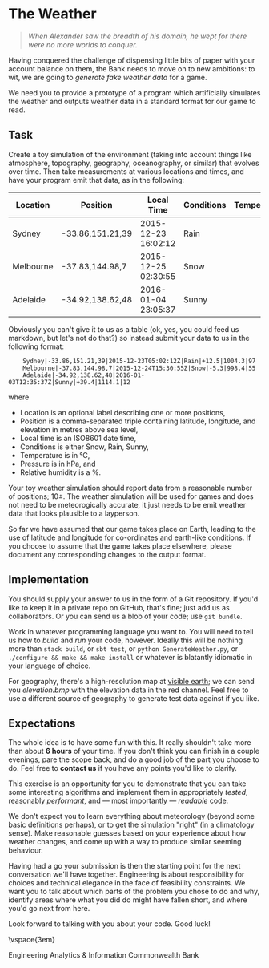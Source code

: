 The Weather
===========

> _When Alexander saw the breadth of his domain, he wept
> for there were no more worlds to conquer._

Having conquered the challenge of dispensing little bits of paper with your
account balance on them, the Bank needs to move on to new ambitions: to wit, we
are going to _generate fake weather data_ for a game.

We need you to provide a prototype of a program which artificially simulates
the weather and outputs weather data in a standard format for our game to read.

Task
----

Create a toy simulation of the environment (taking into account things like
atmosphere, topography, geography, oceanography, or similar) that evolves over
time. Then take measurements at various locations and times, and have your
program emit that data, as in the following:

Location  | Position         | Local Time          | Conditions | Temperature | Pressure | Humidity
--------- | ---------------- | ------------------- | ---------- | -----------:| --------:| --------:
Sydney    | -33.86,151.21,39 | 2015-12-23 16:02:12 | Rain       |       +12.5 |   1010.3 | 97
Melbourne | -37.83,144.98,7  | 2015-12-25 02:30:55 | Snow       |        -5.3 |    998.4 | 55
Adelaide  | -34.92,138.62,48 | 2016-01-04 23:05:37 | Sunny      |       +39.4 |   1114.1 | 12

Obviously you can't give it to us as a table (ok, yes, you could feed us
markdown, but let's not do that?) so instead submit your data to us in the
following format:

```text
    Sydney|-33.86,151.21,39|2015-12-23T05:02:12Z|Rain|+12.5|1004.3|97
    Melbourne|-37.83,144.98,7|2015-12-24T15:30:55Z|Snow|-5.3|998.4|55
    Adelaide|-34.92,138.62,48|2016-01-03T12:35:37Z|Sunny|+39.4|1114.1|12
```

where

 - Location is an optional label describing one or more positions,
 - Position is a comma-separated triple containing latitude, longitude, and
   elevation in metres above sea level,
 - Local time is an ISO8601 date time,
 - Conditions is either Snow, Rain, Sunny,
 - Temperature is in °C,
 - Pressure is in hPa, and
 - Relative humidity is a %.

Your toy weather simulation should report data from a reasonable number of
positions; 10±. The weather simulation will be used for games and does not need to
be meteorogically accurate, it just needs to be emit weather data that looks
plausible to a layperson.

So far we have assumed that our game takes place on Earth, leading to the use
of latitude and longitude for co-ordinates and earth-like conditions. If you
choose to assume that the game takes place elsewhere, please document any
corresponding changes to the output format.

Implementation
--------------

You should supply your answer to us in the form of a Git repository. If you'd
like to keep it in a private repo on GitHub, that's fine; just add us as
collaborators. Or you can send us a blob of your code; use `git bundle`.

Work in whatever programming language you want to. You will need to tell us how
to _build_ and _run_ your code, however. Ideally this will be nothing more than
`stack build`, or `sbt test`, or `python GenerateWeather.py`, or `./configure &&
make && make install` or whatever is blatantly idiomatic in your language of
choice.

For geography, there's a high-resolution map at [visible earth][map]; we can
send you _elevation.bmp_ with the elevation data in the red channel. Feel free
to use a different source of geography to generate test data against if you
like.

Expectations
------------

The whole idea is to have some fun with this. It really shouldn't take more
than about **6 hours** of your time. If you don't think you can finish in a
couple evenings, pare the scope back, and do a good job of the part you choose
to do. Feel free to **contact us** if you have any points you'd like to
clarify.

This exercise is an opportunity for you to demonstrate that you can take some
interesting algorithms and implement them in appropriately _tested_, reasonably
_performant_, and — most importantly — _readable_ code.

We don't expect you to learn everything about meteorology (beyond some basic
definitions perhaps), or to get the simulation "right" (in a climatology
sense). Make reasonable guesses based on your experience about how weather
changes, and come up with a way to produce similar seeming behaviour.

Having had a go your submission is then the starting point for the next
conversation we'll have together. Engineering is about responsibility for
choices and technical elegance in the face of feasibility constraints. We want
you to talk about which parts of the problem you chose to do and why, identify
areas where what you did do might have fallen short, and where you'd go next
from here.

Look forward to talking with you about your code. Good luck!

\vspace{3em}


Engineering
Analytics & Information
Commonwealth Bank

[chain]: <https://en.wikipedia.org/wiki/Markov_chain>
[jpeg]: <https://www.rose-hulman.edu/~bryan/invprobs/jpegtalk2.pdf>
[sydney]: <http://www.bom.gov.au/products/IDN60901/IDN60901.94768.shtml>
[map]: <http://visibleearth.nasa.gov/view.php?id=73934>
